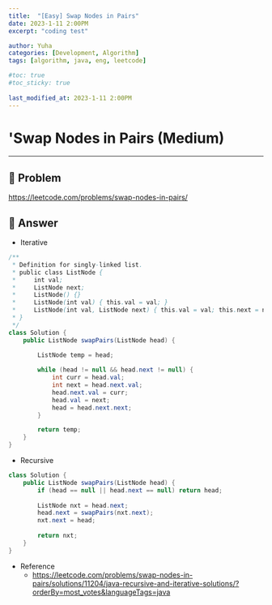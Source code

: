 ```yaml
---
title:  "[Easy] Swap Nodes in Pairs"
date: 2023-1-11 2:00PM
excerpt: "coding test"

author: Yuha
categories: [Development, Algorithm]
tags: [algorithm, java, eng, leetcode]

#toc: true
#toc_sticky: true
 
last_modified_at: 2023-1-11 2:00PM
---
```


# 'Swap Nodes in Pairs (Medium)

---

## 📌 Problem
<https://leetcode.com/problems/swap-nodes-in-pairs/>


## 📌 Answer

- Iterative
```java
/**
 * Definition for singly-linked list.
 * public class ListNode {
 *     int val;
 *     ListNode next;
 *     ListNode() {}
 *     ListNode(int val) { this.val = val; }
 *     ListNode(int val, ListNode next) { this.val = val; this.next = next; }
 * }
 */
class Solution {
    public ListNode swapPairs(ListNode head) {

        ListNode temp = head;
        
        while (head != null && head.next != null) {
            int curr = head.val;
            int next = head.next.val;
            head.next.val = curr;
            head.val = next;
            head = head.next.next;
        }

        return temp;
    }
}
```

- Recursive
```java
class Solution {
    public ListNode swapPairs(ListNode head) {
        if (head == null || head.next == null) return head;
        
        ListNode nxt = head.next;
        head.next = swapPairs(nxt.next);
        nxt.next = head;
        
        return nxt;
    }
}
```

- Reference
    - <https://leetcode.com/problems/swap-nodes-in-pairs/solutions/11204/java-recursive-and-iterative-solutions/?orderBy=most_votes&languageTags=java>

